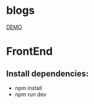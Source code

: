 # blogs 
[DEMO](https://bl-fr.vercel.app/) 

# FrontEnd
##  Install dependencies:
* npm install
* npm run dev
